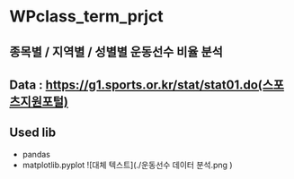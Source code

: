 # WPclass_term_prjct

## 종목별 / 지역별 / 성별별 운동선수 비율 분석

## Data : https://g1.sports.or.kr/stat/stat01.do(스포츠지원포털)

## Used lib 
- pandas
- matplotlib.pyplot
![대체 텍스트](./운동선수 데이터 분석.png
)
